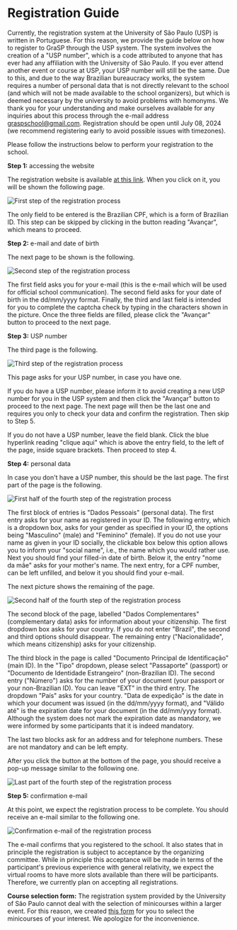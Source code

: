 # Registration Guide

Currently, the registration system at the University of São Paulo (USP) is written in Portuguese. For this reason, we provide the guide below on how to register to GraSP through the USP system. The system involves the creation of a "USP number", which is a code attributed to anyone that has ever had any affiliation with the University of São Paulo. If you ever attend another event or course at USP, your USP number will still be the same. Due to this, and due to the way Brazilian bureaucracy works, the system requires a number of personal data that is not directly relevant to the school (and which will not be made available to the school organizers), but which is deemed necessary by the university to avoid problems with homonyms. We thank you for your understanding and make ourselves available for any inquiries about this process through the e-mail address [graspschool@gmail.com](mailto:graspschool@gmail.com). Registration should be open until July 08, 2024 (we recommend registering early to avoid possible issues with timezones).

Please follow the instructions below to perform your registration to the school. 

**Step 1:** accessing the website 

The registration website is available [at this link](https://uspdigital.usp.br/apolo/inscricaoPublicaFormTurmaListar?codund=43&codcurceu=430400057&codedicurceu=24001&numseqofeedi=1&oriins=W). When you click on it, you will be shown the following page.

![First step of the registration process](Step1.jpeg)

The only field to be entered is the Brazilian CPF, which is a form of Brazilian ID. This step can be skipped by clicking in the button reading "Avançar", which means to proceed. 

**Step 2:** e-mail and date of birth

The next page to be shown is the following.

![Second step of the registration process](Step2.jpeg)

The first field asks you for your e-mail (this is the e-mail which will be used for official school communication). The second field asks for your date of birth in the dd/mm/yyyy format. Finally, the third and last field is intended for you to complete the captcha check by typing in the characters shown in the picture. Once the three fields are filled, please click the "Avançar" button to proceed to the next page.

**Step 3:** USP number

The third page is the following.

![Third step of the registration process](Step3.jpeg)

This page asks for your USP number, in case you have one. 

If you do have a USP number, please inform it to avoid creating a new USP number for you in the USP system and then click the "Avançar" button to proceed to the next page. The next page will then be the last one and requires you only to check your data and confirm the registration. Then skip to Step 5.

If you do not have a USP number, leave the field blank. Click the blue hyperlink reading "clique aqui" which is above the entry field, to the left of the page, inside square brackets. Then proceed to step 4.

**Step 4:** personal data 

In case you don't have a USP number, this should be the last page. The first part of the page is the following.

![First half of the fourth step of the registration process](Step4A.jpeg)

The first block of entries is "Dados Pessoais" (personal data). The first entry asks for your name as registered in your ID. The following entry, which is a dropdown box, asks for your gender as specified in your ID, the options being "Masculino" (male) and "Feminino" (female). If you do not use your name as given in your ID socially, the clickable box below this option allows you to inform your "social name", i.e., the name which you would rather use. Next you should find your filled-in date of birth. Below it, the entry "nome da mãe" asks for your mother's name. The next entry, for a CPF number, can be left unfilled, and below it you should find your e-mail. 

The next picture shows the remaining of the page.

![Second half of the fourth step of the registration process](Step4B.jpeg)

The second block of the page, labelled "Dados Complementares" (complementary data) asks for information about your citizenship. The first dropdown box asks for your country. If you do not enter "Brazil", the second and third options should disappear. The remaining entry ("Nacionalidade", which means citizenship) asks for your citizenship. 

The third block in the page is called "Documento Principal de Identificação" (main ID). In the "Tipo" dropdown, please select "Passaporte" (passport) or "Documento de Identidade Estrangeiro" (non-Brazilian ID). The second entry ("Número") asks for the number of your document (your passport or your non-Brazilian ID). You can leave "EXT" in the third entry. The dropdown "País" asks for your country. "Data de expedição" is the date in which your document was issued (in the dd/mm/yyyy format), and "Válido até" is the expiration date for your document (in the dd/mm/yyyy format). Although the system does not mark the expiration date as mandatory, we were informed by some participants that it is indeed mandatory.

The last two blocks ask for an address and for telephone numbers. These are not mandatory and can be left empty. 

After you click the button at the bottom of the page, you should receive a pop-up message similar to the following one.

![Last part of the fourth step of the registration process](Step4C.jpeg)

**Step 5:** confirmation e-mail

At this point, we expect the registration process to be complete. You should receive an e-mail similar to the following one. 

![Confirmation e-mail of the registration process](Step5.jpeg)

The e-mail confirms that you registered to the school. It also states that in principle the registration is subject to acceptance by the organizing committee. While in principle this acceptance will be made in terms of the participant's previous experience with general relativity, we expect the virtual rooms to have more slots available than there will be participants. Therefore, we currently plan on accepting all registrations. 

**Course selection form:** The registration system provided by the University of São Paulo cannot deal with the selection of minicourses within a larger event. For this reason, we created [this form](https://forms.gle/mvNoXsiyR5Z2TtfQ6) for you to select the minicourses of your interest. We apologize for the inconvenience.
